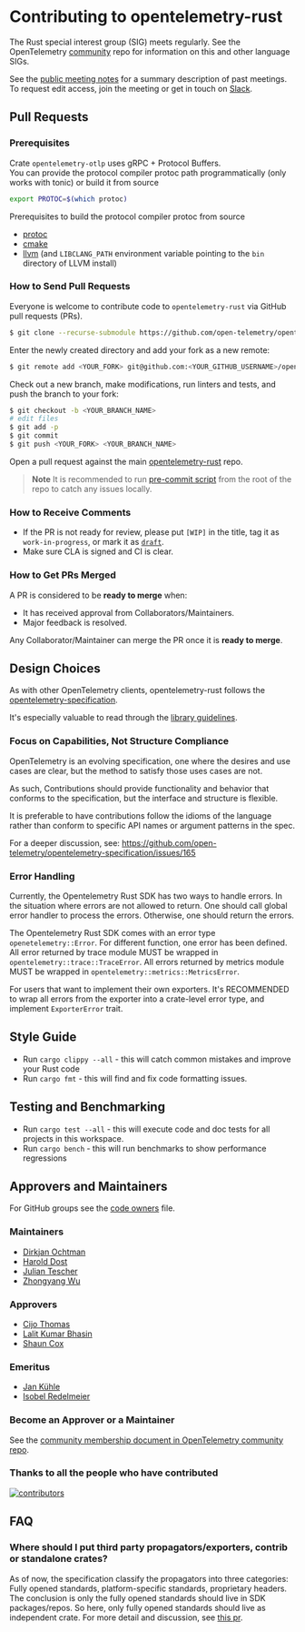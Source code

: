 # Contributing to opentelemetry-rust

The Rust special interest group (SIG) meets regularly. See the
OpenTelemetry
[community](https://github.com/open-telemetry/community#implementation-sigs)
repo for information on this and other language SIGs.

See the [public meeting
notes](https://docs.google.com/document/d/1tGKuCsSnyT2McDncVJrMgg74_z8V06riWZa0Sr79I_4/edit)
for a summary description of past meetings. To request edit access,
join the meeting or get in touch on
[Slack](https://cloud-native.slack.com/archives/C03GDP0H023).

## Pull Requests

### Prerequisites

Crate `opentelemetry-otlp` uses gRPC + Protocol Buffers.<br>
You can provide the protocol compiler protoc path programmatically (only works with tonic) or build it from source

```sh
export PROTOC=$(which protoc)
```

Prerequisites to build the protocol compiler protoc from source

- [protoc](https://github.com/protocolbuffers/protobuf)
- [cmake](https://cmake.org)
- [llvm](https://releases.llvm.org/download.html) (and `LIBCLANG_PATH` environment variable pointing to the `bin` directory of LLVM install)

### How to Send Pull Requests

Everyone is welcome to contribute code to `opentelemetry-rust` via
GitHub pull requests (PRs).

```sh
$ git clone --recurse-submodule https://github.com/open-telemetry/opentelemetry-rust
```

Enter the newly created directory and add your fork as a new remote:

```sh
$ git remote add <YOUR_FORK> git@github.com:<YOUR_GITHUB_USERNAME>/opentelemetry-rust
```

Check out a new branch, make modifications, run linters and tests, and
push the branch to your fork:

```sh
$ git checkout -b <YOUR_BRANCH_NAME>
# edit files
$ git add -p
$ git commit
$ git push <YOUR_FORK> <YOUR_BRANCH_NAME>
```

Open a pull request against the main
[opentelemetry-rust](https://github.com/open-telemetry/opentelemetry-rust)
repo.

> **Note**
> It is recommended to run [pre-commit script](precommit.sh) from the root of
the repo to catch any issues locally.

### How to Receive Comments

* If the PR is not ready for review, please put `[WIP]` in the title,
  tag it as `work-in-progress`, or mark it as
  [`draft`](https://github.blog/2019-02-14-introducing-draft-pull-requests/).
* Make sure CLA is signed and CI is clear.

### How to Get PRs Merged

A PR is considered to be **ready to merge** when:

* It has received approval from Collaborators/Maintainers.
* Major feedback is resolved.

Any Collaborator/Maintainer can merge the PR once it is **ready to
merge**.

## Design Choices

As with other OpenTelemetry clients, opentelemetry-rust follows the
[opentelemetry-specification](https://github.com/open-telemetry/opentelemetry-specification).

It's especially valuable to read through the [library
guidelines](https://github.com/open-telemetry/opentelemetry-specification/blob/master/specification/library-guidelines.md).

### Focus on Capabilities, Not Structure Compliance

OpenTelemetry is an evolving specification, one where the desires and
use cases are clear, but the method to satisfy those uses cases are
not.

As such, Contributions should provide functionality and behavior that
conforms to the specification, but the interface and structure is
flexible.

It is preferable to have contributions follow the idioms of the
language rather than conform to specific API names or argument
patterns in the spec.

For a deeper discussion, see:
https://github.com/open-telemetry/opentelemetry-specification/issues/165

### Error Handling
Currently, the Opentelemetry Rust SDK has two ways to handle errors. In the situation where errors are not allowed to return. One should call global error handler to process the errors. Otherwise, one should return the errors. 

The Opentelemetry Rust SDK comes with an error type `openetelemetry::Error`. For different function, one error has been defined. All error returned by trace module MUST be wrapped in `opentelemetry::trace::TraceError`. All errors returned by metrics module MUST be wrapped in `opentelemetry::metrics::MetricsError`. 

For users that want to implement their own exporters. It's RECOMMENDED to wrap all errors from the exporter into a crate-level error type, and implement `ExporterError` trait.  

## Style Guide

* Run `cargo clippy --all` - this will catch common mistakes and improve
your Rust code
* Run `cargo fmt` - this will find and fix code formatting
issues.

## Testing and Benchmarking

* Run `cargo test --all` - this will execute code and doc tests for all
projects in this workspace.
* Run `cargo bench` - this will run benchmarks to show performance 
regressions

## Approvers and Maintainers

For GitHub groups see the [code owners](CODEOWNERS) file.

### Maintainers

* [Dirkjan Ochtman](https://github.com/djc)
* [Harold Dost](https://github.com/hdost)
* [Julian Tescher](https://github.com/jtescher)
* [Zhongyang Wu](https://github.com/TommyCpp)

### Approvers

* [Cijo Thomas](https://github.com/cijothomas)
* [Lalit Kumar Bhasin](https://github.com/lalitb)
* [Shaun Cox](https://github.com/shaun-cox)

### Emeritus

* [Jan Kühle](https://github.com/frigus02)
* [Isobel Redelmeier](https://github.com/iredelmeier)

### Become an Approver or a Maintainer

See the [community membership document in OpenTelemetry community
repo](https://github.com/open-telemetry/community/blob/master/community-membership.md).

### Thanks to all the people who have contributed

[![contributors](https://contributors-img.web.app/image?repo=open-telemetry/opentelemetry-rust)](https://github.com/open-telemetry/opentelemetry-rust/graphs/contributors)

## FAQ
### Where should I put third party propagators/exporters, contrib or standalone crates?
As of now, the specification classify the propagators into three categories: Fully opened standards, platform-specific standards, proprietary headers. The conclusion is only the fully opened standards should live in SDK packages/repos. So here, only fully opened standards should live as independent crate. For more detail and discussion, see [this pr](https://github.com/open-telemetry/opentelemetry-specification/pull/1144).  